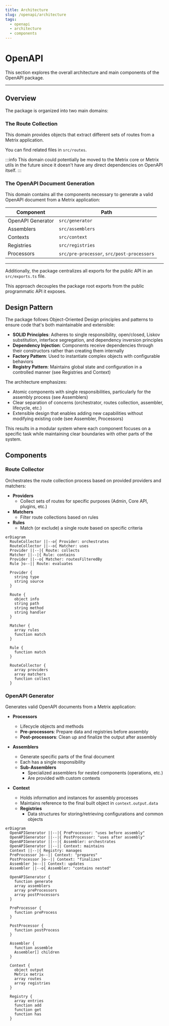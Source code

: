 ```yaml
---
title: Architecture
slug: /openapi/architecture
tags:
  - openapi
  - architecture
  - components
---
```


# OpenAPI

This section explores the overall architecture and main components of the OpenAPI package.

---

## Overview

The package is organized into two main domains:

### The Route Collection

This domain provides objects that extract different sets of routes from a Metrix application.

You can find related files in `src/routes`.

:::info
This domain could potentially be moved to the Metrix core or Metrix utils in the future since it doesn't have any direct dependencies on OpenAPI itself.
:::

### The OpenAPI Document Generation

This domain contains all the components necessary to generate a valid OpenAPI document from a Metrix application:

| Component         | Path                                       |
| ----------------- | ------------------------------------------ |
| OpenAPI Generator | `src/generator`                            |
| Assemblers        | `src/assemblers`                           |
| Contexts          | `src/context`                              |
| Registries        | `src/registries`                           |
| Processors        | `src/pre-processor`, `src/post-processors` |

---

Additionally, the package centralizes all exports for the public API in an `src/exports.ts` file.

This approach decouples the package root exports from the public programmatic API it exposes.

## Design Pattern

The package follows Object-Oriented Design principles and patterns to ensure code that's both maintainable and extensible:

- **SOLID Principles**: Adheres to single responsibility, open/closed, Liskov substitution, interface segregation, and
  dependency inversion principles
- **Dependency Injection**: Components receive dependencies through their constructors rather than creating them
  internally
- **Factory Pattern**: Used to instantiate complex objects with configurable behaviors
- **Registry Pattern**: Maintains global state and configuration in a controlled manner (see Registries and Context)

The architecture emphasizes:

- Atomic components with single responsibilities, particularly for the assembly process (see Assemblers)
- Clear separation of concerns (orchestrator, routes collection, assembler, lifecycle, etc.)
- Extensible design that enables adding new capabilities without modifying existing code (see Assembler, Processors)

This results in a modular system where each component focuses on a specific task while maintaining clear boundaries with
other parts of the system.

## Components

### Route Collector

Orchestrates the route collection process based on provided providers and matchers:

- **Providers**
  - Collect sets of routes for specific purposes (Admin, Core API, plugins, etc.)
- **Matchers**
  - Filter route collections based on rules
- **Rules**
  - Match (or exclude) a single route based on specific criteria

```mermaid
erDiagram
  RouteCollector ||--o{ Provider: orchestrates
  RouteCollector ||--o{ Matcher: uses
  Provider ||--|{ Route: collects
  Matcher ||--|{ Rule: contains
  Provider ||--o{ Matcher: routesFilteredBy
  Rule }o--|| Route: evaluates

  Provider {
    string type
    string source
  }

  Route {
    object info
    string path
    string method
    string handler
  }

  Matcher {
    array rules
    function match
  }

  Rule {
    function match
  }

  RouteCollector {
    array providers
    array matchers
    function collect
  }
```

### OpenAPI Generator

Generates valid OpenAPI documents from a Metrix application:

- **Processors**

  - Lifecycle objects and methods
  - **Pre-processors**: Prepare data and registries before assembly
  - **Post-processors**: Clean up and finalize the output after assembly

- **Assemblers**

  - Generate specific parts of the final document
  - Each has a single responsibility
  - **Sub-Assemblers**
    - Specialized assemblers for nested components (operations, etc.)
    - Are provided with custom contexts

- **Context**
  - Holds information and instances for assembly processes
  - Maintains reference to the final built object in `context.output.data`
  - **Registries**
    - Data structures for storing/retrieving configurations and common objects

```mermaid
erDiagram
  OpenAPIGenerator ||--|{ PreProcessor: "uses before assembly"
  OpenAPIGenerator ||--|{ PostProcessor: "uses after assembly"
  OpenAPIGenerator ||--|{ Assembler: orchestrates
  OpenAPIGenerator ||--|| Context: maintains
  Context ||--|{ Registry: manages
  PreProcessor }o--|| Context: "prepares"
  PostProcessor }o--|| Context: "finalizes"
  Assembler }o--|| Context: updates
  Assembler ||--o{ Assembler: "contains nested"

  OpenAPIGenerator {
    function generate
    array assemblers
    array preProcessors
    array postProcessors
  }

  PreProcessor {
    function preProcess
  }

  PostProcessor {
    function postProcess
  }

  Assembler {
    function assemble
    Assembler[] children
  }

  Context {
    object output
    Metrix metrix
    array routes
    array registries
  }

  Registry {
    array entries
    function add
    function get
    function has
  }
```
